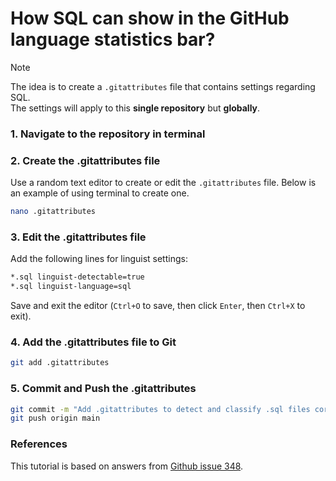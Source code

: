 
# How SQL can show in the GitHub language statistics bar?

> [!NOTE]
> The idea is to create a `.gitattributes` file that contains settings regarding SQL. <br>
> The settings will apply to this **single repository** but **globally**.



### 1. Navigate to the repository in terminal

### 2. Create the .gitattributes file
Use a random text editor to create or edit the `.gitattributes` file. Below is an example of using terminal to create one.

```bash
nano .gitattributes
```

### 3. Edit the .gitattributes file

Add the following lines for linguist settings:

```bash
*.sql linguist-detectable=true
*.sql linguist-language=sql
```
Save and exit the editor (`Ctrl+O` to save, then click `Enter`, then `Ctrl+X` to exit).

### 4. Add the .gitattributes file to Git
```bash
git add .gitattributes
```

### 5. Commit and Push the .gitattributes
```bash
git commit -m "Add .gitattributes to detect and classify .sql files correctly"
git push origin main
```


### References
This tutorial is based on answers from [Github issue 348](https://github.com/github/markup/issues/348).

